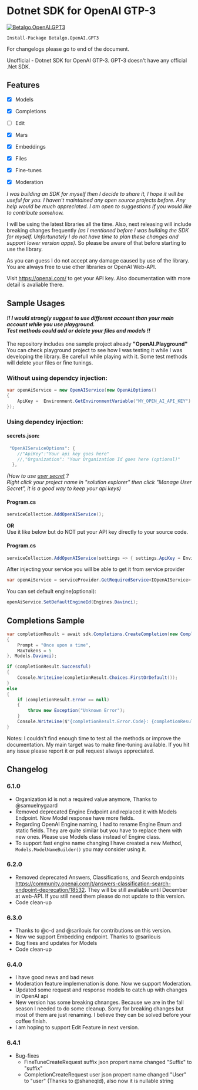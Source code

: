 # Dotnet SDK for OpenAI GTP-3

[![Betalgo.OpenAI.GPT3](https://img.shields.io/nuget/v/Betalgo.OpenAI.GPT3?style=for-the-badge)](https://www.nuget.org/packages/Betalgo.OpenAI.GPT3/)

```
Install-Package Betalgo.OpenAI.GPT3
```
For changelogs please go to end of the document.

Unofficial - Dotnet SDK for OpenAI GTP-3. 
GPT-3 doesn't have any official .Net SDK.

## Features
- [x] Models
- [x] Completions
- [ ] Edit
- [x] Mars
- [x] Embeddings
- [x] Files
- [x] Fine-tunes
- [x] Moderation


*I was building an SDK for myself then I decide to share it, I hope it will be useful for you. I haven't maintained any open source projects before. Any help would be much appreciated. I am open to suggestions If you would like to contribute somehow.*

I will be using the latest libraries all the time. Also, next releasing will include breaking changes frequently *(as I mentioned before I was building the SDK for myself. Unfortunately I do not have time to plan these changes and support lower version apps)*. So please be aware of that before starting to use the library. 

As you can guess I do not accept any damage caused by use of the library. You are always free to use other libraries or OpenAI Web-API.

Visit https://openai.com/ to get your API key. Also documentation with more detail is avaliable there.

## Sample Usages
#### ***!! I would strongly suggest to use different account than your main account while you use playground.<br> Test methods could add or delete your files and models !!***

The repository includes one sample project already **"OpenAI.Playground"** You can check playground project to see how I was testing it while I was developing the library. Be carefull while playing with it. Some test methods will delete your files or fine tunings. <br>


### Without using dependcy injection:
```csharp
var openAiService = new OpenAIService(new OpenAiOptions()
{
    ApiKey =  Environment.GetEnvironmentVariable("MY_OPEN_AI_API_KEY")
});
```
### Using dependcy injection:
#### secrets.json: 

```csharp
 "OpenAIServiceOptions": {
    //"ApiKey":"Your api key goes here"
    //,"Organization": "Your Organization Id goes here (optional)"
  },
```
*(How to use [user secret](https://docs.microsoft.com/en-us/aspnet/core/security/app-secrets?view=aspnetcore-6.0&tabs=windows) ? <br>
Right click your project name in "solution explorer" then click "Manage User Secret", it is a good way to keep your api keys)*

#### Program.cs
```csharp
serviceCollection.AddOpenAIService();
```

**OR**<br>
Use it like below but do NOT put your API key directly to your source code. 
#### Program.cs
```csharp
serviceCollection.AddOpenAIService(settings => { settings.ApiKey = Environment.GetEnvironmentVariable("MY_OPEN_AI_API_KEY"); });
```

After injecting your service you will be able to get it from service provider
```csharp
var openAiService = serviceProvider.GetRequiredService<IOpenAIService>();
```



You can set default engine(optional):
```csharp
openAiService.SetDefaultEngineId(Engines.Davinci);
```

## Completions Sample
```csharp
var completionResult = await sdk.Completions.CreateCompletion(new CompletionCreateRequest()
{
    Prompt = "Once upon a time",
    MaxTokens = 5
}, Models.Davinci);

if (completionResult.Successful)
{
    Console.WriteLine(completionResult.Choices.FirstOrDefault());
}
else
{
    if (completionResult.Error == null)
    {
        throw new Exception("Unknown Error");
    }
    Console.WriteLine($"{completionResult.Error.Code}: {completionResult.Error.Message}");
}
```


Notes:
I couldn't find enough time to test all the methods or improve the documentation. My main target was to make fine-tuning available. If you hit any issue please report it or pull request always appreciated. 

## Changelog
### 6.1.0
* Organization id is not a required value anymore, Thanks to @samuelnygaard
* Removed deprecated Engine Endpoint and replaced it with Models Endpoint. Now Model response have more fields.
* Regarding OpenAI Engine naming, I had to rename Engine Enum and static fields. They are quite similar but you have to replace them with new ones. Please use Models class instead of Engine class.
* To support fast engine name changing I have created a new Method, `Models.ModelNameBuilder()` you may consider using it.
### 6.2.0
* Removed deprecated Answers, Classifications, and Search endpoints https://community.openai.com/t/answers-classification-search-endpoint-deprecation/18532. They will be still avaliable until December at web-API. If you still need them please do not update to this version.
* Code clean-up
### 6.3.0
* Thanks to @c-d and @sarilouis for contributions on this version.
* Now we support Embedding endpoint. Thanks to @sarilouis
* Bug fixes and updates for Models
* Code clean-up
### 6.4.0
* I have good news and bad news
* Moderation feature implemenation is done. Now we support Moderation.
* Updated some request and response models to catch up with changes in OpenAI api
* New version has some breaking chnanges. Because we are in the fall season I needed to do some cleanup. Sorry for breaking changes but most of them are just renaming. I believe they can be solved before your coffee finish.
* I am hoping to support Edit Feature in next version.
### 6.4.1
* Bug-fixes 
    * FineTuneCreateRequest suffix json propert name changed "Suffix" to "suffix"
    * CompletionCreateRequest user json propert name changed "User" to "user" (Thanks to @shaneqld), also now it is nullable string